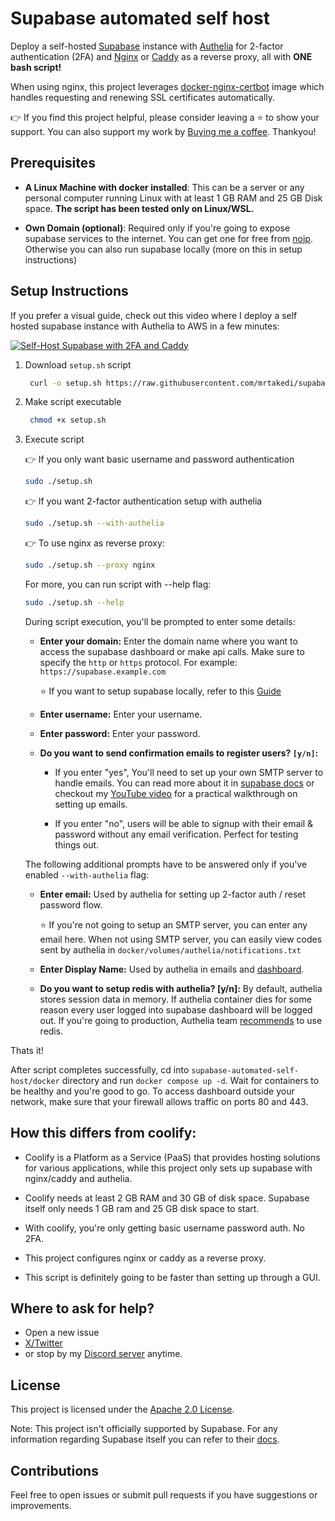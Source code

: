# Supabase automated self host

Deploy a self-hosted [Supabase](https://github.com/supabase/supabase) instance with [Authelia](https://github.com/authelia/authelia) for 2-factor authentication (2FA) and [Nginx](https://github.com/nginx/nginx) or [Caddy](https://github.com/caddyserver/caddy) as a reverse proxy, all with **ONE bash script!**

When using nginx, this project leverages [docker-nginx-certbot](https://github.com/JonasAlfredsson/docker-nginx-certbot) image which handles requesting and renewing SSL certificates automatically.

👉 If you find this project helpful, please consider leaving a ⭐ to show your support. You can also support my work by [Buying me a coffee](https://buymeacoffee.com/_inder1). Thankyou!

## Prerequisites

- **A Linux Machine with docker installed**: This can be a server or any personal computer running Linux with at least 1 GB RAM and 25 GB Disk space. **The script has been tested only on Linux/WSL.**

- **Own Domain (optional)**: Required only if you're going to expose supabase services to the internet. You can get one for free from [noip](https://www.noip.com). Otherwise you can also run supabase locally (more on this in setup instructions)

## Setup Instructions

If you prefer a visual guide, check out this video where I deploy a self hosted supabase instance with Authelia to AWS in a few minutes:

[![Self-Host Supabase with 2FA and Caddy](https://imgur.com/wet0kVC.jpg)](https://www.youtube.com/watch?v=XhTBCGb0rTM "Self-Host Supabase with 2FA and Caddy - Just Run One Script!")

1. Download `setup.sh` script

   ```bash
    curl -o setup.sh https://raw.githubusercontent.com/mrtakedi/supabase-automated-self-host/refs/heads/main/setup.sh
   ```

2. Make script executable

   ```bash
    chmod +x setup.sh
   ```

3. Execute script

   👉 If you only want basic username and password authentication

   ```bash
   sudo ./setup.sh
   ```

   👉 If you want 2-factor authentication setup with authelia

   ```bash
   sudo ./setup.sh --with-authelia
   ```

   👉 To use nginx as reverse proxy:

   ```bash
   sudo ./setup.sh --proxy nginx
   ```

   For more, you can run script with --help flag:

   ```bash
   sudo ./setup.sh --help
   ```

   During script execution, you'll be prompted to enter some details:

   - **Enter your domain:** Enter the domain name where you want to access the supabase dashboard or make api calls. Make sure to specify the `http` or `https` protocol.
     For example: `https://supabase.example.com`

     ⭐ If you want to setup supabase locally, refer to this [Guide](https://github.com/singh-inder/supabase-automated-self-host/discussions/6)

   - **Enter username:** Enter your username.

   - **Enter password:** Enter your password.

   - **Do you want to send confirmation emails to register users? `[y/n]`:**

     - If you enter "yes", You'll need to set up your own SMTP server to handle emails. You can read more about it in [supabase docs](https://supabase.com/docs/guides/self-hosting/docker#configuring-an-email-server) or checkout my [YouTube video](https://www.youtube.com/watch?v=0iE-h_Wq2Js&t=1822s) for a practical walkthrough on setting up emails.

     - If you enter "no", users will be able to signup with their email & password without any email verification. Perfect for testing things out.

   The following additional prompts have to be answered only if you've enabled `--with-authelia` flag:

   - **Enter email:** Used by authelia for setting up 2-factor auth / reset password flow.

     ⭐ If you're not going to setup an SMTP server, you can enter any email here. When not using SMTP server, you can easily view codes sent by authelia in `docker/volumes/authelia/notifications.txt`

   - **Enter Display Name:** Used by authelia in emails and [dashboard](https://gist.github.com/user-attachments/assets/a7a4c0b8-920e-4b61-9bb5-1cae26d5bbe9).

   - **Do you want to setup redis with authelia? [y/n]:** By default, authelia stores session data in memory. If authelia container dies for some reason every user logged into supabase dashboard will be logged out. If you're going to production, Authelia team [recommends](https://www.authelia.com/configuration/session/redis/) to use redis.

Thats it!

After script completes successfully, cd into `supabase-automated-self-host/docker` directory and run `docker compose up -d`. Wait for containers to be healthy and you're good to go. To access dashboard outside your network, make sure that your firewall allows traffic on ports 80 and 443.

## How this differs from coolify:

- Coolify is a Platform as a Service (PaaS) that provides hosting solutions for various applications, while this project only sets up supabase with nginx/caddy and authelia.

- Coolify needs at least 2 GB RAM and 30 GB of disk space. Supabase itself only needs 1 GB ram and 25 GB disk space to start.

- With coolify, you're only getting basic username password auth. No 2FA.

- This project configures nginx or caddy as a reverse proxy.

- This script is definitely going to be faster than setting up through a GUI.

## Where to ask for help?

- Open a new issue
- [X/Twitter](https://x.com/_inder1)
- or stop by my [Discord server](https://discord.gg/Pbpm7NsVjG) anytime.

## License

This project is licensed under the [Apache 2.0 License](LICENSE).

Note: This project isn't officially supported by Supabase. For any information regarding Supabase itself you can refer to their [docs](https://supabase.com/docs).

## Contributions

Feel free to open issues or submit pull requests if you have suggestions or improvements.
